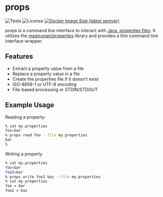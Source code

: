 # props

![Tests](https://github.com/dschanoeh/props/actions/workflows/build.yaml/badge.svg)
![License](https://img.shields.io/github/license/dschanoeh/props)
[![Docker Image Size (latest semver)](https://img.shields.io/docker/image-size/dschanoeh/props)](https://hub.docker.com/r/dschanoeh/props)

props is a command line interface to interact with [Java .properties files](https://en.wikipedia.org/wiki/.properties).
It utilizes the [magiconair/properties](https://github.com/magiconair/properties) library and provides a thin command line interface wrapper.

## Features

* Extract a property value from a file
* Replace a property value in a file
* Create the properties file if it doesn't exist
* ISO-8859-1 or UTF-8 encoding
* File-based processing or STDIN/STDOUT

## Example Usage
Reading a property:
```bash
% cat my.properties
foo=bar
% props read foo --file my.properties
bar
%
```

Writing a property
```bash
% cat my.properties
foo=bar
foo2=bar
% props write foo2 baz --file my.properties
% cat my.properties
foo = bar
foo2 = baz
``` 
